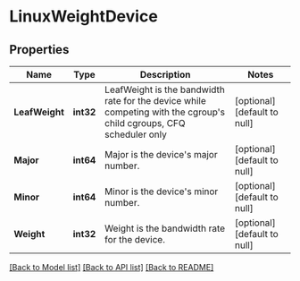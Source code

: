 # LinuxWeightDevice

## Properties
Name | Type | Description | Notes
------------ | ------------- | ------------- | -------------
**LeafWeight** | **int32** | LeafWeight is the bandwidth rate for the device while competing with the cgroup&#x27;s child cgroups, CFQ scheduler only | [optional] [default to null]
**Major** | **int64** | Major is the device&#x27;s major number. | [optional] [default to null]
**Minor** | **int64** | Minor is the device&#x27;s minor number. | [optional] [default to null]
**Weight** | **int32** | Weight is the bandwidth rate for the device. | [optional] [default to null]

[[Back to Model list]](../README.md#documentation-for-models) [[Back to API list]](../README.md#documentation-for-api-endpoints) [[Back to README]](../README.md)

